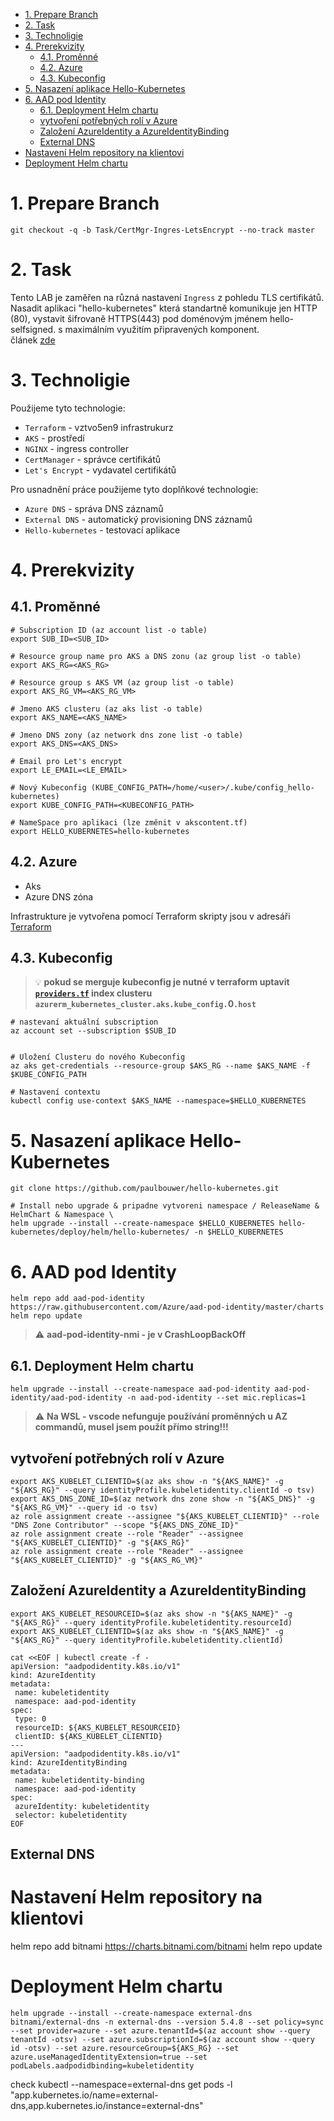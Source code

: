 - [1. Prepare Branch](#1-prepare-branch)
- [2. Task](#2-task)
- [3. Technoligie](#3-technoligie)
- [4. Prerekvizity](#4-prerekvizity)
	- [4.1. Proměnné](#41-proměnné)
	- [4.2. Azure](#42-azure)
	- [4.3. Kubeconfig](#43-kubeconfig)
- [5. Nasazení aplikace Hello-Kubernetes](#5-nasazení-aplikace-hello-kubernetes)
- [6. AAD pod Identity](#6-aad-pod-identity)
	- [6.1. Deployment Helm chartu](#61-deployment-helm-chartu)
	- [vytvoření potřebných rolí v Azure](#vytvoření-potřebných-rolí-v-azure)
	- [Založení AzureIdentity a AzureIdentityBinding](#založení-azureidentity-a-azureidentitybinding)
	- [External DNS](#external-dns)
- [Nastavení Helm repository na klientovi](#nastavení-helm-repository-na-klientovi)
- [Deployment Helm chartu](#deployment-helm-chartu)


# 1. Prepare Branch
```
git checkout -q -b Task/CertMgr-Ingres-LetsEncrypt --no-track master
```
# 2. Task

Tento LAB je zaměřen na různá nastavení `Ingress` z pohledu TLS certifikátů.  
Nasadit aplikaci "hello-kubernetes" která standartně komunikuje jen HTTP (80), vystavit šifrovaně HTTPS(443) pod doménovým jménem hello-selfsigned.<DOMAIN> s maximálním využitím připravených komponent.  
článek [zde](https://kube-labs.notion.site/kube-labs/Copy-of-AKS-DNS-CertManager-Ingress-Controller-LetsEncrypt-e1903e963f264b6baa0893107816a6ce)

# 3. Technoligie

Použijeme tyto technologie:

- `Terraform` - vztvo5en9 infrastrukurz
- `AKS` - prostředí
- `NGINX` - ingress controller
- `CertManager` - správce certifikátů
- `Let's Encrypt` - vydavatel certifikátů

Pro usnadnění práce použijeme tyto doplňkové technologie:
- `Azure DNS` - správa DNS záznamů
- `External DNS` - automatický provisioning DNS záznamů
- `Hello-kubernetes` - testovací aplikace


# 4. Prerekvizity
## 4.1. Proměnné
```
# Subscription ID (az account list -o table)
export SUB_ID=<SUB_ID> 

# Resource group name pro AKS a DNS zonu (az group list -o table)
export AKS_RG=<AKS_RG>

# Resource group s AKS VM (az group list -o table)
export AKS_RG_VM=<AKS_RG_VM>

# Jmeno AKS clusteru (az aks list -o table)
export AKS_NAME=<AKS_NAME>

# Jmeno DNS zony (az network dns zone list -o table)
export AKS_DNS=<AKS_DNS>

# Email pro Let's encrypt
export LE_EMAIL=<LE_EMAIL>

# Nový Kubeconfig (KUBE_CONFIG_PATH=/home/<user>/.kube/config_hello-kubernetes)
export KUBE_CONFIG_PATH=<KUBECONFIG_PATH>

# NameSpace pro aplikaci (lze změnit v akscontent.tf)
export HELLO_KUBERNETES=hello-kubernetes
```

## 4.2. Azure

- Aks
- Azure DNS zóna

Infrastrukture je vytvořena pomocí Terraform skripty jsou v adresáři [Terraform](/infra)

## 4.3. Kubeconfig
>:bulb: **pokud se merguje kubeconfig je nutné v terraform uptavit [`providers.tf`](/infra/providers.tf) index clusteru `azurerm_kubernetes_cluster.aks.kube_config.`0`.host`**
```
# nastevaní aktuální subscription
az account set --subscription $SUB_ID


# Uložení Clusteru do nového Kubeconfig 
az aks get-credentials --resource-group $AKS_RG --name $AKS_NAME -f $KUBE_CONFIG_PATH

# Nastavení contextu
kubectl config use-context $AKS_NAME --namespace=$HELLO_KUBERNETES
```
# 5. Nasazení aplikace Hello-Kubernetes
```
git clone https://github.com/paulbouwer/hello-kubernetes.git
 
# Install nebo upgrade & pripadne vytvoreni namespace / ReleaseName & HelmChart & Namespace \
helm upgrade --install --create-namespace $HELLO_KUBERNETES hello-kubernetes/deploy/helm/hello-kubernetes/ -n $HELLO_KUBERNETES
  ```


# 6. AAD pod Identity 
```
helm repo add aad-pod-identity https://raw.githubusercontent.com/Azure/aad-pod-identity/master/charts
helm repo update
```


>:warning: **aad-pod-identity-nmi - je v CrashLoopBackOff**

## 6.1. Deployment Helm chartu
```
helm upgrade --install --create-namespace aad-pod-identity aad-pod-identity/aad-pod-identity -n aad-pod-identity --set mic.replicas=1
```
>:warning: **Na WSL - vscode nefunguje používání proměnných u AZ commandů, musel jsem použít přímo string!!!**

## vytvoření potřebných rolí v Azure
 ```
export AKS_KUBELET_CLIENTID=$(az aks show -n "${AKS_NAME}" -g "${AKS_RG}" --query identityProfile.kubeletidentity.clientId -o tsv)
export AKS_DNS_ZONE_ID=$(az network dns zone show -n "${AKS_DNS}" -g "${AKS_RG_VM}" --query id -o tsv)
az role assignment create --assignee "${AKS_KUBELET_CLIENTID}" --role "DNS Zone Contributor" --scope "${AKS_DNS_ZONE_ID}"
az role assignment create --role "Reader" --assignee "${AKS_KUBELET_CLIENTID}" -g "${AKS_RG}"
az role assignment create --role "Reader" --assignee "${AKS_KUBELET_CLIENTID}" -g "${AKS_RG_VM}"
 ```
 ## Založení AzureIdentity a AzureIdentityBinding
 ```
 export AKS_KUBELET_RESOURCEID=$(az aks show -n "${AKS_NAME}" -g "${AKS_RG}" --query identityProfile.kubeletidentity.resourceId)
export AKS_KUBELET_CLIENTID=$(az aks show -n "${AKS_NAME}" -g "${AKS_RG}" --query identityProfile.kubeletidentity.clientId)

cat <<EOF | kubectl create -f -
apiVersion: "aadpodidentity.k8s.io/v1"
kind: AzureIdentity
metadata:
  name: kubeletidentity
  namespace: aad-pod-identity
spec:
  type: 0
  resourceID: ${AKS_KUBELET_RESOURCEID}
  clientID: ${AKS_KUBELET_CLIENTID}
---
apiVersion: "aadpodidentity.k8s.io/v1"
kind: AzureIdentityBinding
metadata:
  name: kubeletidentity-binding
  namespace: aad-pod-identity
spec:
  azureIdentity: kubeletidentity
  selector: kubeletidentity
EOF
 ```

 ## External DNS
 # Nastavení Helm repository na klientovi
helm repo add bitnami https://charts.bitnami.com/bitnami
helm repo update

# Deployment Helm chartu
```
helm upgrade --install --create-namespace external-dns bitnami/external-dns -n external-dns --version 5.4.8 --set policy=sync --set provider=azure --set azure.tenantId=$(az account show --query tenantId -otsv) --set azure.subscriptionId=$(az account show --query id -otsv) --set azure.resourceGroup=${AKS_RG} --set azure.useManagedIdentityExtension=true --set podLabels.aadpodidbinding=kubeletidentity
```

check kubectl --namespace=external-dns get pods -l "app.kubernetes.io/name=external-dns,app.kubernetes.io/instance=external-dns"